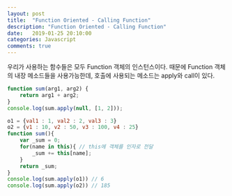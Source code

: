 ```yaml
---
layout: post
title:  "Function Oriented - Calling Function"
description: "Function Oriented - Calling Function"
date:   2019-01-25 20:10:00
categories: Javascript
comments: true
---
```

우리가 사용하는 함수들은 모두 Function 객체의 인스턴스이다. 때문에 Function 객체의 내장 메소드들을 사용가능한데, 호출에 사용되는 메소드는 apply와 call이 있다.
```javascript
function sum(arg1, arg2) {
    return arg1 + arg2;
}
console.log(sum.apply(null, [1, 2]));

o1 = {val1 : 1, val2 : 2, val3 : 3}
o2 = {v1 : 10, v2 : 50, v3 : 100, v4 : 25}
function sum(){
    var _sum = 0;
    for(name in this){ // this에 객체를 인자로 전달
        _sum += this[name];
    }
    return _sum;
}
console.log(sum.apply(o1)) // 6
console.log(sum.apply(o2)) // 185
```